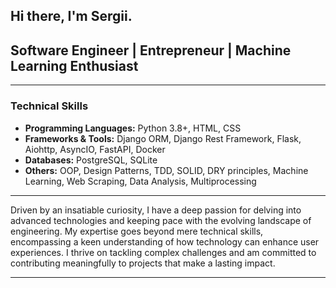 ## Hi there, I'm Sergii.

## Software Engineer | Entrepreneur | Machine Learning Enthusiast


---

### Technical Skills

- **Programming Languages:** Python 3.8+, HTML, CSS
- **Frameworks & Tools:** Django ORM, Django Rest Framework, Flask, Aiohttp, AsyncIO, FastAPI, Docker
- **Databases:** PostgreSQL, SQLite
- **Others:** OOP, Design Patterns, TDD, SOLID, DRY principles, Machine Learning, Web Scraping, Data Analysis, Multiprocessing

---


Driven by an insatiable curiosity, I have a deep passion for delving into advanced technologies and keeping pace with the evolving landscape of engineering. My expertise goes beyond mere technical skills, encompassing a keen understanding of how technology can enhance user experiences. I thrive on tackling complex challenges and am committed to contributing meaningfully to projects that make a lasting impact.


---
